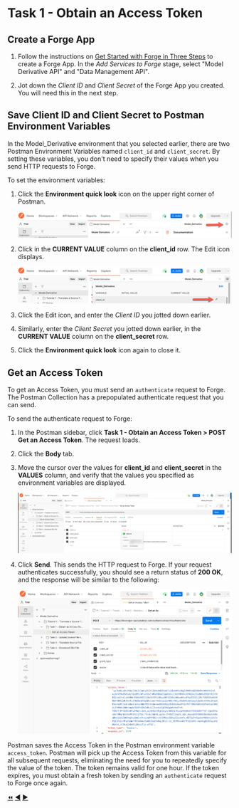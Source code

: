 # Task 1 - Obtain an Access Token

## Create a Forge App

1. Follow the instructions on [Get Started with Forge in Three Steps](https://forge.autodesk.com/developer/start-now/signup)
to create a Forge App. In the *Add Services to Forge* stage, select "Model Derivative API" and "Data Management API".

2. Jot down the *Client ID* and *Client Secret* of the Forge App you created. You will need this in the next step.

## Save Client ID and Client Secret to Postman Environment Variables

In the Model_Derivative environment that you selected earlier, there are two Postman Environment Variables named `client_id` and `client_secret`. By setting these variables, you don't need to specify their values when you send HTTP requests to Forge.

To set the environment variables:

1. Click the **Environment quick look** icon on the upper right corner of Postman.

   ![Environment quick look icon](../images/tutorial_01_task1-environment_quick_look_icon.png "Environment quick look icon")

2. Click in the **CURRENT VALUE** column on the **client_id** row. The Edit icon displays.

    ![Edit Environment Variable](../images/tutorial_01_task1-environment_edit_variable.png "Edit Environment Variable")

3. Click the Edit icon, and enter the *Client ID* you jotted down earlier.

4. Similarly, enter the *Client Secret* you jotted down earlier, in the **CURRENT VALUE** column on the **client_secret** row.

5. Click the **Environment quick look** icon again to close it.

## Get an Access Token

To get an Access Token, you must send an `authenticate` request to Forge. The Postman Collection has a prepopulated authenticate request that you can send.

To send the authenticate request to Forge:

1. In the Postman sidebar, click **Task 1 - Obtain an Access Token > POST Get an Access Token**. The request loads.

2. Click the **Body** tab.

3. Move the cursor over the values for **client_id** and **client_secret** in the **VALUES** column, and verify that the values you specified as environment variables are displayed.

   ![Preview Client Id and Client Secret](../images/tutorial_01_task1-preview_environment_variables.png "Preview Client Id and Client Secret")

4. Click **Send**. This sends the HTTP request to Forge. If your request authenticates successfully, you should see a return status of **200 OK**, and the response will be similar to the following:

    ![Successful authentication](../images/tutorial_01_task1-authenticate_successfull.png "Successful authentication")

Postman saves the Access Token in the Postman environment variable `access_token`. Postman will pick up the Access Token from this variable for all subsequent requests, eliminating the need for you to repeatedly specify the value of the token. The token remains valid for one hour.  If the token expires, you must obtain a fresh token by sending an `authenticate` request to Forge once again. 


[:rewind:](../readme.md "readme.md") [:arrow_backward:](before_you_begin.md "Previous task") [:arrow_forward:](task-2.md "Next task")
